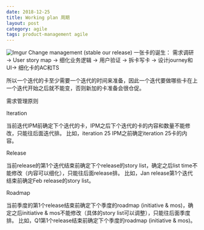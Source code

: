 ```yaml
---
date: 2018-12-25
title: Working plan 周期
layout: post
category: agile
tags: product-management agile
---
```


![Imgur](https://goooooouwa.oss-cn-beijing.aliyuncs.com/img/r6VWImg.png)
Change management (stable our release)
一张卡的诞生：
需求调研 -> User story map -> 细化业务逻辑 -> 用户验证 -> 拆卡写卡 -> 设计journey和UI-> 细化卡的AC和TS

所以一个迭代的卡至少需要一个迭代的时间来准备，因此一个迭代要做哪些卡在上一个迭代开始之后就不能变，否则新加的卡准备会很仓促。


需求管理原则

Iteration

当前迭代IPM前确定下个迭代的卡，IPM之后下个迭代的卡的内容和数量不能修改，只能往后面迭代排。
比如，iteration 25 IPM之前确定iteration 25卡的内容。

Release

当前release的第1个迭代结束前确定下个release的story list，确定之后list time不能修改（内容可以细化），只能往后面release排。
比如，Jan release第1个迭代结束前确定Feb release的story list。

Roadmap

当前季度的第1个release结束前确定下个季度的roadmap (initiative & mos)，确定之后initiative & mos不能修改（具体的story list可以调整），只能往后面季度排。
比如，Q1第1个release结束前确定下个季度的roadmap (initiative & mos)。
